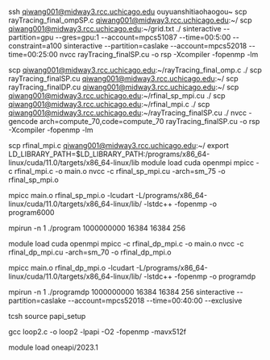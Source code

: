 ssh qiwang001@midway3.rcc.uchicago.edu
ouyuanshitiaohaogou~
scp rayTracing_final_ompSP.c qiwang001@midway3.rcc.uchicago.edu:~/ 
scp qiwang001@midway3.rcc.uchicago.edu:~/grid.txt ./
sinteractive --partition=gpu --gres=gpu:1 --account=mpcs51087 --time=00:5:00  --constraint=a100
sinteractive --partition=caslake  --account=mpcs52018 --time=00:25:00 
nvcc rayTracing_finalSP.cu -o rsp -Xcompiler -fopenmp -lm

scp  qiwang001@midway3.rcc.uchicago.edu:~/rayTracing_final_omp.c ./
scp rayTracing_finalSP.cu qiwang001@midway3.rcc.uchicago.edu:~/
scp rayTracing_finalDP.cu qiwang001@midway3.rcc.uchicago.edu:~/
scp  qiwang001@midway3.rcc.uchicago.edu:~/rfinal_sp_mpi.cu ./
scp  qiwang001@midway3.rcc.uchicago.edu:~/rfinal_mpi.c ./
scp  qiwang001@midway3.rcc.uchicago.edu:~/rayTracing_finalSP.cu ./
nvcc -gencode arch=compute_70,code=compute_70 rayTracing_finalSP.cu -o rsp -Xcompiler -fopenmp -lm

scp rfinal_mpi.c qiwang001@midway3.rcc.uchicago.edu:~/
export LD_LIBRARY_PATH=$LD_LIBRARY_PATH:/programs/x86_64-linux/cuda/11.0/targets/x86_64-linux/lib
module load cuda openmpi
mpicc -c rfinal_mpi.c -o main.o
nvcc -c rfinal_sp_mpi.cu -arch=sm_75 -o rfinal_sp_mpi.o 

mpicc main.o rfinal_sp_mpi.o -lcudart -L/programs/x86_64-linux/cuda/11.0/targets/x86_64-linux/lib/ -lstdc++ -fopenmp -o program6000

mpirun -n 1 ./program 1000000000 16384 16384 256


module load cuda openmpi
mpicc -c rfinal_dp_mpi.c -o main.o
nvcc -c rfinal_dp_mpi.cu -arch=sm_70 -o rfinal_dp_mpi.o 

mpicc main.o rfinal_dp_mpi.o -lcudart -L/programs/x86_64-linux/cuda/11.0/targets/x86_64-linux/lib/ -lstdc++ -fopenmp -o programdp

mpirun -n 1 ./programdp 1000000000 16384 16384 256
sinteractive --partition=caslake  --account=mpcs52018 --time=00:40:00 --exclusive

tcsh
source papi_setup

gcc loop2.c -o loop2 -lpapi -O2 -fopenmp  -mavx512f

module load oneapi/2023.1
